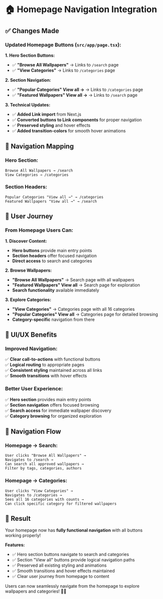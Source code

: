# 🏠 Homepage Navigation Integration

## ✅ **Changes Made**

### **Updated Homepage Buttons (`src/app/page.tsx`):**

**1. Hero Section Buttons:**
- ✅ **"Browse All Wallpapers"** → Links to `/search` page
- ✅ **"View Categories"** → Links to `/categories` page

**2. Section Navigation:**
- ✅ **"Popular Categories" View all →** → Links to `/categories` page
- ✅ **"Featured Wallpapers" View all →** → Links to `/search` page

**3. Technical Updates:**
- ✅ **Added Link import** from Next.js
- ✅ **Converted buttons to Link components** for proper navigation
- ✅ **Preserved styling** and hover effects
- ✅ **Added transition-colors** for smooth hover animations

## 🔗 **Navigation Mapping**

### **Hero Section:**
```
Browse All Wallpapers → /search
View Categories → /categories
```

### **Section Headers:**
```
Popular Categories "View all →" → /categories
Featured Wallpapers "View all →" → /search
```

## 🎯 **User Journey**

### **From Homepage Users Can:**

**1. Discover Content:**
- **Hero buttons** provide main entry points
- **Section headers** offer focused navigation
- **Direct access** to search and categories

**2. Browse Wallpapers:**
- **"Browse All Wallpapers"** → Search page with all wallpapers
- **"Featured Wallpapers" View all** → Search page for exploration
- **Search functionality** available immediately

**3. Explore Categories:**
- **"View Categories"** → Categories page with all 16 categories
- **"Popular Categories" View all** → Categories page for detailed browsing
- **Category-specific** navigation from there

## 🎨 **UI/UX Benefits**

### **Improved Navigation:**
✅ **Clear call-to-actions** with functional buttons  
✅ **Logical routing** to appropriate pages  
✅ **Consistent styling** maintained across all links  
✅ **Smooth transitions** with hover effects  

### **Better User Experience:**
✅ **Hero section** provides main entry points  
✅ **Section navigation** offers focused browsing  
✅ **Search access** for immediate wallpaper discovery  
✅ **Category browsing** for organized exploration  

## 🔄 **Navigation Flow**

### **Homepage → Search:**
```
User clicks "Browse All Wallpapers" → 
Navigates to /search → 
Can search all approved wallpapers → 
Filter by tags, categories, authors
```

### **Homepage → Categories:**
```
User clicks "View Categories" → 
Navigates to /categories → 
Sees all 16 categories with counts → 
Can click specific category for filtered wallpapers
```

## 🎉 **Result**

Your homepage now has **fully functional navigation** with all buttons working properly!

**Features:**
- ✅ Hero section buttons navigate to search and categories
- ✅ Section "View all" buttons provide logical navigation paths
- ✅ Preserved all existing styling and animations
- ✅ Smooth transitions and hover effects maintained
- ✅ Clear user journey from homepage to content

Users can now seamlessly navigate from the homepage to explore wallpapers and categories! 🚀🔗
